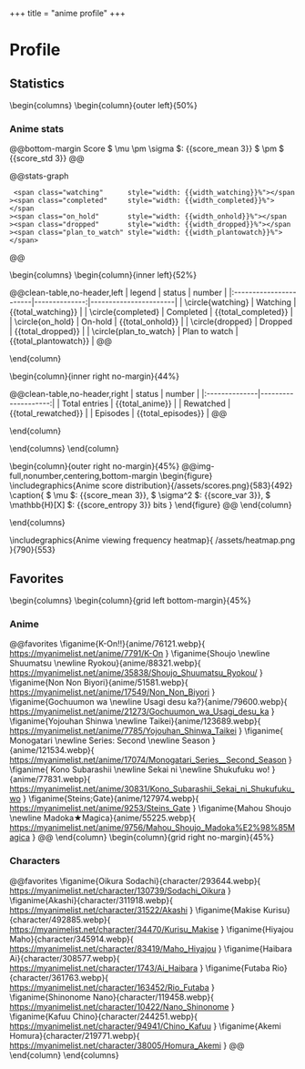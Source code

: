 +++
title = "anime profile"
+++

# Profile

## Statistics

\begin{columns}
\begin{column}{outer left}{50%}

### Anime stats

@@bottom-margin
Score $ \mu \pm \sigma $: {{score_mean 3}} $ \pm $ {{score_std 3}}
@@

@@stats-graph
<!-- one line to remove spaces: https://stackoverflow.com/questions/441279/ -->
~~~
 <span class="watching"      style="width: {{width_watching}}%"></span
><span class="completed"     style="width: {{width_completed}}%"></span
><span class="on_hold"       style="width: {{width_onhold}}%"></span
><span class="dropped"       style="width: {{width_dropped}}%"></span
><span class="plan_to_watch" style="width: {{width_plantowatch}}%"></span>
~~~
@@

\begin{columns}
\begin{column}{inner left}{52%}

@@clean-table,no-header,left
| legend                 | status        | number                |
|:-----------------------|--------------:|-----------------------|
| \circle{watching}      | Watching      | {{total_watching}}    |
| \circle{completed}     | Completed     | {{total_completed}}   |
| \circle{on_hold}       | On-hold       | {{total_onhold}}      |
| \circle{dropped}       | Dropped       | {{total_dropped}}     |
| \circle{plan_to_watch} | Plan to watch | {{total_plantowatch}} |
@@

\end{column}

\begin{column}{inner right no-margin}{44%}

@@clean-table,no-header,right
| status        | number              |
|:--------------|--------------------:|
| Total entries | {{total_anime}}     |
| Rewatched     | {{total_rewatched}} |
| Episodes      | {{total_episodes}}  |
@@

\end{column}

\end{columns}
\end{column}

\begin{column}{outer right no-margin}{45%}
@@img-full,nonumber,centering,bottom-margin
\begin{figure}
\includegraphics{Anime score distribution}{/assets/scores.png}{583}{492}
\caption{
  $ \mu $: {{score_mean 3}},
  $ \sigma^2 $: {{score_var 3}},
  $ \mathbb{H}[X] $: {{score_entropy 3}} bits
}
\end{figure}
@@
\end{column}

\end{columns}

\includegraphics{Anime viewing frequency heatmap}{
  /assets/heatmap.png
}{790}{553}

## Favorites

\begin{columns}
\begin{column}{grid left bottom-margin}{45%}

### Anime

<!-- manually break newlines to hint to css what the width is -->
@@favorites
\figanime{K-On!!}{anime/76121.webp}{
  https://myanimelist.net/anime/7791/K-On
}
\figanime{Shoujo \newline Shuumatsu \newline Ryokou}{anime/88321.webp}{
  https://myanimelist.net/anime/35838/Shoujo_Shuumatsu_Ryokou/
}
\figanime{Non Non Biyori}{anime/51581.webp}{
  https://myanimelist.net/anime/17549/Non_Non_Biyori
}
\figanime{Gochuumon wa \newline Usagi desu ka?}{anime/79600.webp}{
  https://myanimelist.net/anime/21273/Gochuumon_wa_Usagi_desu_ka
}
\figanime{Yojouhan Shinwa \newline Taikei}{anime/123689.webp}{
  https://myanimelist.net/anime/7785/Yojouhan_Shinwa_Taikei
}
\figanime{
  Monogatari \newline Series: Second \newline Season
}{anime/121534.webp}{
  https://myanimelist.net/anime/17074/Monogatari_Series__Second_Season
}
\figanime{
  Kono Subarashii \newline Sekai ni \newline Shukufuku wo!
}{anime/77831.webp}{
  https://myanimelist.net/anime/30831/Kono_Subarashii_Sekai_ni_Shukufuku_wo
}
\figanime{Steins;Gate}{anime/127974.webp}{
  https://myanimelist.net/anime/9253/Steins_Gate
}
\figanime{Mahou Shoujo \newline Madoka★Magica}{anime/55225.webp}{
  https://myanimelist.net/anime/9756/Mahou_Shoujo_Madoka%E2%98%85Magica
}
@@
\end{column}
\begin{column}{grid right no-margin}{45%}

### Characters

@@favorites
\figanime{Oikura Sodachi}{character/293644.webp}{
  https://myanimelist.net/character/130739/Sodachi_Oikura
}
\figanime{Akashi}{character/311918.webp}{
  https://myanimelist.net/character/31522/Akashi
}
\figanime{Makise Kurisu}{character/492885.webp}{
  https://myanimelist.net/character/34470/Kurisu_Makise
}
\figanime{Hiyajou Maho}{character/345914.webp}{
  https://myanimelist.net/character/83419/Maho_Hiyajou
}
\figanime{Haibara Ai}{character/308577.webp}{
  https://myanimelist.net/character/1743/Ai_Haibara
}
\figanime{Futaba Rio}{character/361763.webp}{
  https://myanimelist.net/character/163452/Rio_Futaba
}
\figanime{Shinonome Nano}{character/119458.webp}{
  https://myanimelist.net/character/10422/Nano_Shinonome
}
\figanime{Kafuu Chino}{character/244251.webp}{
  https://myanimelist.net/character/94941/Chino_Kafuu
}
\figanime{Akemi Homura}{character/219771.webp}{
  https://myanimelist.net/character/38005/Homura_Akemi
}
@@
\end{column}
\end{columns}

